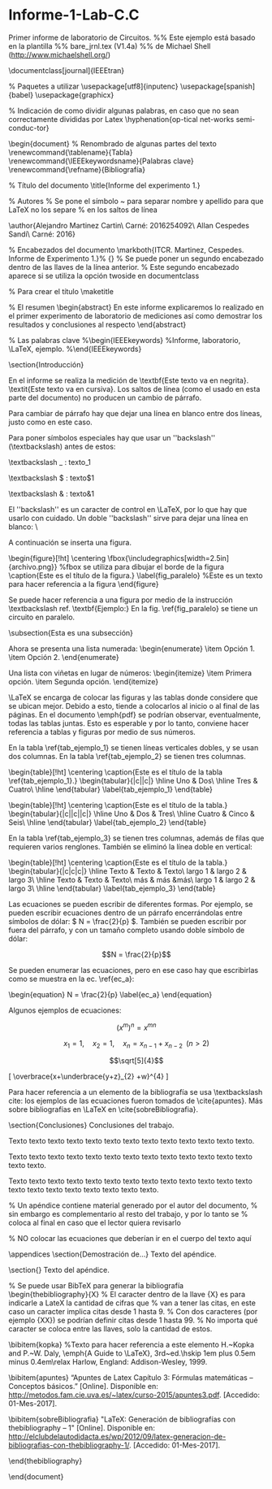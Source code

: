 # Informe-1-Lab-C.C
Primer informe de laboratorio de Circuitos.
%% Este ejemplo está basado en la plantilla
%% bare_jrnl.tex (V1.4a)
%% de Michael Shell (http://www.michaelshell.org/)

\documentclass[journal]{IEEEtran}

% Paquetes a utilizar
\usepackage[utf8]{inputenc} 
\usepackage[spanish]{babel}
\usepackage{graphicx}

% Indicación de como dividir algunas palabras, en caso que no sean correctamente divididas por Latex
\hyphenation{op-tical net-works semi-conduc-tor}

\begin{document}
% Renombrado de algunas partes del texto
\renewcommand{\tablename}{Tabla}
\renewcommand{\IEEEkeywordsname}{Palabras clave}
\renewcommand{\refname}{Bibliografía}

% Título del documento
\title{Informe del experimento 1.}

% Autores
% Se pone el símbolo ~ para separar nombre y apellido para que LaTeX no los separe
% en los saltos de línea

\author{Alejandro Martinez Cartin\\
		Carné: 2016254092\\
        Allan Cespedes Sandí\\
        Carné: 2016}

% Encabezados del documento
\markboth{ITCR. Martinez, Cespedes. Informe de Experimento 1.}%
{}
% Se puede poner un segundo encabezado dentro de las llaves de la línea anterior.
% Este segundo encabezado aparece si se utiliza la opción twoside en documentclass

% Para crear el título
\maketitle

% El resumen
\begin{abstract}
En este informe explicaremos lo realizado en el primer experimento de laboratorio de mediciones así como demostrar los resultados y conclusiones al respecto
\end{abstract}

% Las palabras clave
%\begin{IEEEkeywords}
%Informe, laboratorio, \LaTeX, ejemplo.
%\end{IEEEkeywords}

\section{Introducción}

En el informe se realiza la medición de 
\textbf{Este texto va en negrita}.
\textit{Este texto va en cursiva}.
Los saltos de línea (como el usado en esta parte del documento) no producen un cambio de párrafo.

Para cambiar de párrafo hay que dejar una línea en blanco entre dos líneas, justo como en este caso.

Para poner símbolos especiales hay que usar un ''backslash'' (\textbackslash) antes de estos:

\textbackslash \_ : texto\_1

\textbackslash \$ : texto\$1

\textbackslash \& : texto\&1

El ''backslash'' es un caracter de control en \LaTeX, por lo que hay que usarlo con cuidado.
Un doble ''backslash'' sirve para dejar una línea en blanco: \\

A continuación se inserta una figura.

\begin{figure}[!ht]
	\centering
    \fbox{\includegraphics[width=2.5in]{archivo.png}} %fbox se utiliza para dibujar el borde de la figura
    \caption{Este es el título de la figura.}
    \label{fig_paralelo} %Este es un texto para hacer referencia a la figura
\end{figure}

Se puede hacer referencia a una figura por medio de la instrucción \textbackslash ref.
\textbf{Ejemplo:} En la fig. \ref{fig_paralelo} se tiene un circuito en paralelo.

\subsection{Esta es una subsección}

Ahora se presenta una lista numerada:
\begin{enumerate}
	\item Opción 1.
	\item Opción 2.
\end{enumerate}

Una lista con viñetas en lugar de números:
\begin{itemize}
	\item Primera opción.
	\item Segunda opción.
\end{itemize}

\LaTeX se encarga de colocar las figuras y las tablas donde considere que se ubican mejor.
Debido a esto, tiende a colocarlos al inicio o al final de las páginas.
En el documento \emph{pdf} se podrían observar, eventualmente, todas las tablas juntas.
Esto es esperable y por lo tanto, conviene hacer referencia a tablas y figuras por medio de sus números.

En la tabla \ref{tab_ejemplo_1} se tienen líneas verticales dobles, y se usan dos columnas. En la tabla \ref{tab_ejemplo_2} se tienen tres columnas.

\begin{table}[!ht]
  \centering
  \caption{Este es el título de la tabla \ref{tab_ejemplo_1}.}
  \begin{tabular}{|c||c|}
    \hline
    Uno & Dos\\
    \hline
    Tres & Cuatro\\
    \hline
  \end{tabular}
  \label{tab_ejemplo_1}
\end{table}

\begin{table}[!ht]
  \centering
  \caption{Este es el título de la tabla.}
  \begin{tabular}{|c||c||c|}
    \hline
    Uno & Dos & Tres\\
    \hline
    Cuatro & Cinco & Seis\\
    \hline
  \end{tabular}
  \label{tab_ejemplo_2}
\end{table}

En la tabla \ref{tab_ejemplo_3} se tienen tres columnas, además de filas que requieren varios renglones. También se eliminó la línea doble en vertical:

\begin{table}[!ht]
  \centering
  \caption{Este es el título de la tabla.}
  \begin{tabular}{|c|c|c|}
    \hline
    Texto & Texto & Texto\\
    largo 1 & largo 2 & largo 3\\
    \hline
    Texto & Texto & Texto\\
    más & más &más\\
    largo 1 & largo 2 & largo 3\\
    \hline
  \end{tabular}
  \label{tab_ejemplo_3}
\end{table}

Las ecuaciones se pueden escribir de diferentes formas.
Por ejemplo, se pueden escribir ecuaciones dentro de un párrafo encerrándolas entre símbolos de dólar: $ N = \frac{2}{p} $.
También se pueden escribir por fuera del párrafo, y con un tamaño completo usando doble símbolo de dólar:

$$N = \frac{2}{p}$$

Se pueden enumerar las ecuaciones, pero en ese caso hay que escribirlas como se muestra en la ec. \ref{ec_a}:

\begin{equation}
	N = \frac{2}{p}
    \label{ec_a}
\end{equation}

Algunos ejemplos de ecuaciones:

$$(x^m)^n=x^{mn}$$

$$x_1=1,\quad x_2=1,\quad x_n=x_{n-1}+x_{n-2}\;\;(n>2)$$

$$\sqrt[5]{4}$$

\[ \overbrace{x+\underbrace{y+z}_{2} +w}^{4} \]

Para hacer referencia a un elemento de la bibliografía se usa \textbackslash cite: los ejemplos de las ecuaciones fueron tomados de \cite{apuntes}. Más sobre bibliografías en \LaTeX en \cite{sobreBibliografia}.

\section{Conclusiones}
Conclusiones del trabajo.

Texto texto texto texto texto texto texto texto texto texto texto texto texto.

Texto texto texto texto texto texto texto texto texto texto texto texto texto texto texto.

Texto texto texto texto texto texto texto texto texto texto texto texto texto texto texto texto texto texto texto texto texto.

% Un apéndice contiene material generado por el autor del documento,
% sin embargo es complementario al resto del trabajo, y por lo tanto se
% coloca al final en caso que el lector quiera revisarlo

% NO colocar las ecuaciones que deberían ir en el cuerpo del texto aquí

\appendices
\section{Demostración de...}
Texto del apéndice.


\section{}
Texto del apéndice.

% Se puede usar BibTeX para generar la bibliografía
\begin{thebibliography}{X}
% El caracter dentro de la llave {X} es para indicarle a LateX la cantidad de cifras que
% van a tener las citas, en este caso un caracter implica citas desde 1 hasta 9.
% Con dos caracteres (por ejemplo {XX}) se podrían definir citas desde 1 hasta 99.
% No importa qué caracter se coloca entre las llaves, solo la cantidad de estos.

\bibitem{kopka} %Texto para hacer referencia a este elemento 
H.~Kopka and P.~W. Daly, \emph{A Guide to \LaTeX}, 3rd~ed.\hskip 1em plus
  0.5em minus 0.4em\relax Harlow, England: Addison-Wesley, 1999.

\bibitem{apuntes}
“Apuntes de Latex Capítulo 3: Fórmulas matemáticas – Conceptos básicos.” [Online]. Disponible en: http://metodos.fam.cie.uva.es/~latex/curso-2015/apuntes3.pdf. [Accedido: 01-Mes-2017].

\bibitem{sobreBibliografia}
"LaTeX: Generación de bibliografías con thebibliography – 1" [Online]. Disponible en: 
http://elclubdelautodidacta.es/wp/2012/09/latex-generacion-de-bibliografias-con-thebibliography-1/. [Accedido: 01-Mes-2017].

\end{thebibliography}

\end{document}
